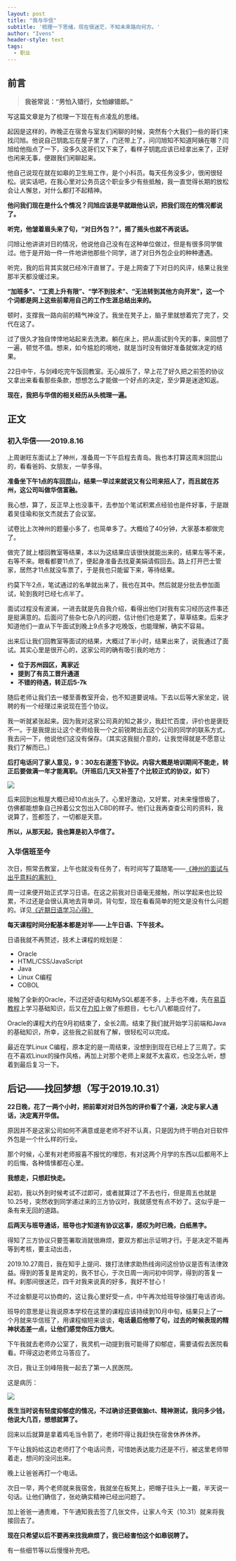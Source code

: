 ```yaml
---
layout: post
title: "我与华信"
subtitle: '梳理一下思绪，现在很迷茫，不知未来路向何方。'
author: "Ivens"
header-style: text
tags:
  - 职业
---
```

## 前言

>**我爸常说：“男怕入错行，女怕嫁错郎。”**

写这篇文章是为了梳理一下现在有点凌乱的思绪。

起因是这样的，昨晚正在宿舍与室友们闲聊的时候，突然有个大我们一些的哥们来找闫旭。他说自己钥匙忘在屋子里了，门还带上了，问闫旭知不知道阿姨在哪？闫旭给他指点了一下，没多久这哥们又下来了，看样子钥匙应该已经拿出来了，正好也闲来无事，便跟我们闲聊起来。

他自己说现在就在如皋的卫生局工作，是个小科员。每天任务没多少，很闲很轻松。说实话吧，在我心里对公务员这个职业多少有些抵触，我一直觉得长期的放松会让人懈怠，对什么都打不起精神。

**他问我们现在是什么个情况？闫旭应该是早就跟他认识，把我们现在的情况都说了。**

**听完，他皱着眉头来了句，“对日外包？”，摇了摇头也就不再说话。**

闫旭让他讲讲对日的情况，他说他自己没有在这种单位做过，但是有很多同学做过。他于是开始一件一件地讲他那些个同学，进了对日外包企业的种种遭遇。

听完，我的后背其实就已经冷汗直冒了。于是上网查了下对日的风评，结果让我坐那半天都没缓过来。

**“加班多”、“工资上升有限”、“学不到技术”、“无法转到其他方向开发”，这一个个词都是网上这些前辈用自己的工作生涯总结出来的。**

顿时，支撑我一路向前的精气神没了。我坐在凳子上，脑子里就想着完了完了，交代在这了。

过了很久才独自悻悻地站起来去洗漱。躺在床上，把从面试到今天的事，来回想了一遍，顿觉不值。想来，如今尴尬的境地，就是当时没有做好准备就做决定的结果。

22日中午，与剑峰吃完午饭回教室。无心娱乐了，早上花了好久把之前签的协议又拿出来看看那些条款，想想怎么才能做一个好点的决定，至少算是迷途知返。

**现在，我把与华信的相关经历从头梳理一遍。**

## 正文
### 初入华信——2019.8.16

上周谢旺东面试上了神州，准备周一下午启程去青岛。我也本打算这周末回昆山的，看看爸妈、女朋友，一举多得。

**准备坐下午1点的车回昆山，结果一早过来就说又有公司来招人了，而且就在苏州，这公司叫做华信富融。**

我心想，算了，反正早上也没事干，去参加个笔试积累点经验也是件好事，于是跟着吴佳瑜和张文杰就去了会议室。

试卷比上次神州的题量小多了，也简单多了。大概给了40分钟，大家基本都做完了。

做完了就上楼回教室等结果，本以为这结果应该很快就能出来的，结果左等不来，右等不来。眼看都要11点了，便起身准备去找夏美娟请假回去。路上打开巴士管家，居然才11点就没车票了，于是我也只能留下来，等待结果。

约莫下午2点，笔试通过的名单就出来了，我也在其中。然后就是分批去参加面试，轮到我时已经七点半了。

面试过程没有波澜，一进去就是先自我介绍，看得出他们对我有实习经历这件事还是挺满意的。后面问了些杂七杂八的问题，估计他们也是累了，草草结束。后来才知道他们一直从下午面试到晚上9点多才吃晚饭，也能理解，确实不容易。

出来后让我们回教室等面试的结果，大概过了半小时，结果出来了，说我通过了面试。其实心里是很开心的，这家公司的确有吸引我的地方：

+ **位于苏州园区，离家近**
+ **提到了有员工晋升通道**
+ **不错的待遇，转正后5-7k**

随后老师让我们去一楼至善教室开会，也不知道要说啥。下去以后等大家坐定，锐聘的有一个经理过来说现在签个协议。

我一听就紧张起来。因为我对这家公司真的知之甚少，我赶忙百度，评价也是褒贬不一。于是我提出让这个老师给我一个之前锐聘出去这个公司的同学的联系方式，我去问一下，他说他们这没有保存。（其实这我挺介意的，让我觉得就是不愿意让我们了解而已。）

**后打电话问了家人意见，9：30左右遂签下协议。内容大概是培训期间不能走，转正后要做满一年才能离职。（开班后几天又补签了个比较正式的协议，如下）**

![](/img/in-post/2019-10-22/a.jpg)

后来回到出租屋大概已经10点出头了。心里好激动，又好累，对未来憧憬极了，仿佛都能想象自己拎着公文包出入CBD的样子。他们让我再查查公司的资料，我说算了，签都签了，一切都是天意。

**所以，从那天起，我也算是初入华信了。**

### 入华信班至今

次日，照常去教室，上午也就没有任务了，有时间写了篇随笔——[《神州的面试与出乎意料的离别》][1]

周一过来便开始正式学习日语。在这之前我对日语毫无接触，所以学起来也比较累，不过还是会很认真地去背单词，背句型，现在看看简单的短文是没有什么问题的。详见[《近期日语学习心得》][2]

**每天课程时间分配基本都是对半——上午日语、下午技术。**

日语我就不再赘述，技术上课程的规划是：
+ Oracle
+ HTML/CSS/JavaScript
+ Java
+ Linux C编程
+ COBOL

接触了全新的Oracle，不过还好语句和MySQL都差不多，上手也不难，先在[易百教程][4]上学习基础知识，后又在[力扣][3]上做了些题目，七七八八都能应付了。

Oracle的课程大约在9月初结束了，全长2周。结束了我们就开始学习前端和Java的基础知识，所幸，这些我之前就有了解，很轻松可以完成。

最近在学Linux C编程，原本定的是一周结束，没想到到现在已经上了三周了。实在不喜欢Linux的操作风格，再加上对那个老师上来就不太喜欢，也没怎么听，想着到最后复习一下。

## 后记——找回梦想（写于2019.10.31）
**22日晚，花了一两个小时，把前辈对对日外包的评价看了个遍，决定与家人通话，决定离开华信。**

原因并不是这家公司如何不满意或是老师不好不认真，只是因为终于明白对日软件外包是一个什么样的行业。

那个时候，心里有对老师报喜不报忧的埋怨，有对这两个月学的东西以后都用不上的后悔，各种情愫都在心里。

**我想走，只想赶快走。**

起初，我以外到时候考试不过即可，或者就算过了不去也行，但是周五也就是10.25号，突然收到同学递过来的三方协议时，我就感觉有点不妙了。这似乎是一条有来无回的道路。

**后两天与班导通话，班导也才知道有协议这事，感叹为时已晚，白纸黑字。**

得知了三方协议只要签署取消就很麻烦，要双方都出示证明才行。于是决定不能再等到考核，要主动出击，

2019.10.27周日，我在知乎上提问、拨打法律求助热线询问这份协议是否有法律效益。得到的答复是肯定的，我不甘心，于次日周一询问初中同学，得到的答复一样。刹那间很迷茫，四千对我来说真的好多，我好不甘心！

不过金额是可以协商的，这让我心里好受一点，中午再次给班导徐强打电话咨询。

班导的意思是让我说原本学校在这里的课程应该持续到10月中旬，结果只上了一个月就来华信班了，用课程缩短来谈谈，**电话最后他带了句，过去的时候表现的精神状态差一点，让他们感觉你压力很大**。

下午我就去老师办公室了，我灵机一动提到我可能得了抑郁症，需要请假去医院看看。吓得这边老师立马答应了。

次日，我让王剑峰陪我一起去了第一人民医院。

这是病历：

![](../../../../img/in-post/2019-10-22/b.jpg)

**医生当时说有轻度抑郁症的情况，不过确诊还要做脑ct、精神测试，我问多少钱，他说大几百，想想就算了。**

回来以后就算是拿着鸡毛当令箭了，老师吓得让我赶快在宿舍休养休养。

下午让我妈给这边老师打了个电话问责，可惜她表达能力还是不行，被这里老师带着走，想问的没问出来。

晚上让爸爸再打一个电话。

次日一早，两个老师就来我宿舍，我就坐在板凳上，把帽子往头上一戴，半天说一句话。让他们确信了，张屹确实精神已经出问题了。

加上爸爸一通责难，下午通知我去签了几张文件，让家人今天（10.31）就来将我接回去了。

**现在只希望以后不要再来找我麻烦了，我已经害怕这个如皋锐聘了。**

有一些细节等以后慢慢补充吧。



[1]:https://ivens-zhang.github.io/2019/08/17/RecentlyLife/
[2]:https://ivens-zhang.github.io/2019/10/21/JapaneseLearnFeeling/
[3]:https://leetcode-cn.com/problemset/database/
[4]:https://www.yiibai.com/oracle